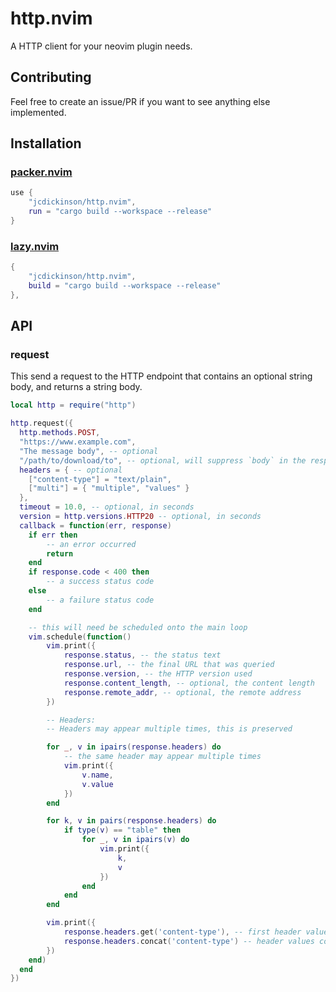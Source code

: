 # http.nvim

A HTTP client for your neovim plugin needs.

## Contributing

Feel free to create an issue/PR if you want to see anything else implemented.

## Installation

### [packer.nvim](https://github.com/wbthomason/packer.nvim)

```lua
use {
    "jcdickinson/http.nvim",
    run = "cargo build --workspace --release"
}
```

### [lazy.nvim](https://github.com/folke/lazy.nvim)

```lua
{
    "jcdickinson/http.nvim",
    build = "cargo build --workspace --release"
},
```

## API

### request

This send a request to the HTTP endpoint that contains an optional string body,
and returns a string body.

```lua
local http = require("http")

http.request({
  http.methods.POST,
  "https://www.example.com",
  "The message body", -- optional
  "/path/to/download/to", -- optional, will suppress `body` in the response
  headers = { -- optional
    ["content-type"] = "text/plain",
    ["multi"] = { "multiple", "values" }
  },
  timeout = 10.0, -- optional, in seconds
  version = http.versions.HTTP20 -- optional, in seconds
  callback = function(err, response)
    if err then
        -- an error occurred
        return
    end
    if response.code < 400 then
        -- a success status code
    else
        -- a failure status code
    end

    -- this will need be scheduled onto the main loop
    vim.schedule(function()
        vim.print({
            response.status, -- the status text
            response.url, -- the final URL that was queried
            response.version, -- the HTTP version used
            response.content_length, -- optional, the content length
            response.remote_addr, -- optional, the remote address
        })

        -- Headers:
        -- Headers may appear multiple times, this is preserved

        for _, v in ipairs(response.headers) do
            -- the same header may appear multiple times
            vim.print({
                v.name,
                v.value
            })
        end

        for k, v in pairs(response.headers) do
            if type(v) == "table" then
                for _, v in ipairs(v) do
                    vim.print({
                        k,
                        v
                    })
                end
            end
        end

        vim.print({
            response.headers.get('content-type'), -- first header value
            response.headers.concat('content-type') -- header values concatenated with ';'
        })
    end)
  end
})
```

